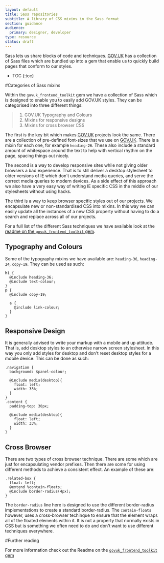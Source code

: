 ```yaml
---
layout: default
title: Sass repositories
subtitle: A library of CSS mixins in the Sass format
section: guidance
audience:
  primary: designer, developer
type: resource
status: draft
---
```

    
Sass lets us share blocks of code and techniques. [GOV.UK](www.gov.uk) has a collection of Sass files which are bundled up into a gem that enable us to quickly build pages that conform to our styles.

* TOC
{:toc}

#Categories of Sass mixins

Within the `govuk_frontend_toolkit` gem we have a collection of Sass which is designed to enable you to easily add GOV.UK styles. They can be categorised into three different things:

>1. GOV.UK Typography and Colours
>2. Mixins for responsive designs
>3. Mixins for cross browser CSS

The first is the key bit which makes [GOV.UK](www.gov.uk) projects look the same. There are a collection of pre-defined font-sizes that we use on [GOV.UK](www.gov.uk). There is a mixin for each one, for example `heading-26`. These also include a standard amount of whitespace around the text to help with vertical rhythm on the page, spacing things out nicely.

The second is a way to develop responsive sites while not giving older browsers a bad experience. That is to still deliver a desktop stylesheet to older versions of IE which don't understand media queries, and serve the correct media queries to modern devices. As a side effect of this approach we also have a very easy way of writing IE specific CSS in the middle of our stylesheets without using hacks.

The third is a way to keep browser specific styles out of our projects. We encapsulate new or non-standardised CSS into mixins. In this way we can easily update all the instances of a new CSS property without having to do a search and replace across all of our projects.

For a full list of the different Sass techniques we have available look at the [readme on the `govuk_frontend_toolkit` gem](https://github.com/alphagov/govuk_frontend_toolkit).

## Typography and Colours

Some of the typography mixins we have available are: `heading-36`, `heading-24`, `copy-19`. They can be used as such:

    h1 {
      @include heading-36;
      @include text-colour;
    }
    p {
      @include copy-19;
      
      a {
        @include link-colour;
      }
    }

## Responsive Design

It is generally advised to write your markup with a mobile and up attitude. That is, add desktop styles to an otherwise narrow screen stylesheet. In this way you only add styles for desktop and don't reset desktop styles for a mobile device. This can be done as such:

    .navigation {
      background: $panel-colour;
      
      @include media(desktop){
        float: left;
        width: 33%;
      }
    }
    .content {
      padding-top: 30px;
      
      @include media(desktop){
        float: left;
        width: 33%;
      }
    }
    
## Cross Browser

There are two types of cross browser technique. There are some which are just for encapsulating vendor prefixes. Then there are some for using different methods to achieve a consistent effect. An example of these are:

    .related-box {
      float: left;
      @extend %contain-floats;
      @include border-radius(4px);
    }
    
The `border-radius` line here is designed to use the different border-radius implementations to create a standard border-radius. The `contain-floats` however, uses a cross-browser techinque to ensure that the element wraps all of the floated elements within it. It is not a property that normally exists in CSS but is something we often need to do and don't want to use different techniques everywhere.

#Further reading

For more information check out the Readme on the [`govuk_frontend_toolkit` gem](https://github.com/alphagov/govuk_frontend_toolkit)
